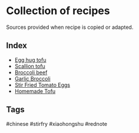 # Collection of recipes

Sources provided when recipe is copied or adapted.

## Index 

- [Egg hug tofu](egg-hug-tofu)
- [Scallion tofu](scallion-tofu)
- [Broccoli beef](broccoli-beef)
- [Garlic Broccoli](garlic-broccoli)
- [Stir Fried Tomato Eggs](stir-fried-tomato-eggs)
- [Homemade Tofu](homemade-tofu)

## Tags
#chinese #stirfry #xiaohongshu #rednote
